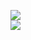 [![](https://img.shields.io/badge/Made%20With-Github%20Spray-lightgrey.svg?style=for-the-badge&logo=github)](https://github.com/Annihil/github-spray#28567)  
[![](https://i.imgur.com/2DrTn0Z.gif)](https://github.com/Annihil/github-spray)